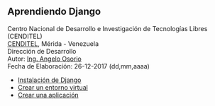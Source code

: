 ## Aprendiendo Django
Centro Nacional de Desarrollo e Investigación de Tecnologías Libres (CENDITEL) <br>
[CENDITEL](https://www.cenditel.gob.ve/), Mérida - Venezuela<br>
Dirección de Desarrollo<br>
Autor: [Ing. Angelo Osorio](https://twitter.com/Engel_PAIN)<br>
Fecha de Elaboración: 26-12-2017 (dd,mm,aaaa)

* [Instalación de Django](./guias/instalacion.md)
* [Crear un entorno virtual](./guias/virtualenv.md)
* [Crear una aplicación](./guias/crearaplicacion.md)